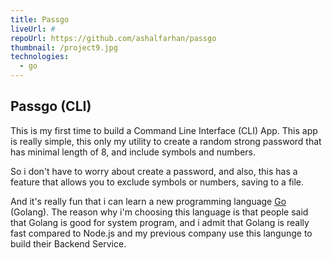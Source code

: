 ```yaml
---
title: Passgo
liveUrl: #
repoUrl: https://github.com/ashalfarhan/passgo
thumbnail: /project9.jpg
technologies:
  - go
---
```


## Passgo (CLI)

This is my first time to build a Command Line Interface (CLI) App. This app is really simple, this only my utility to create a random strong password that has minimal length of 8, and include symbols and numbers.

So i don't have to worry about create a password, and also, this has a feature that allows you to exclude symbols or numbers, saving to a file.

And it's really fun that i can learn a new programming language [Go](https://go.dev) (Golang). The reason why i'm choosing this language is that people said that Golang is good for system program, and i admit that Golang is really fast compared to Node.js and my previous company use this langunge to build their Backend Service.
